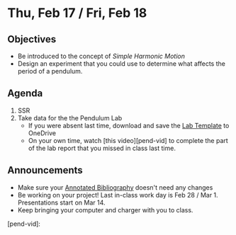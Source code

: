 Thu, Feb 17 / Fri, Feb 18
=================== 
  
Objectives  
------------  
- Be introduced to the concept of _Simple Harmonic Motion_
- Design an experiment that you could use to determine what affects the period of a pendulum.

Agenda    
---------    

1. SSR
2. Take data for the the Pendulum Lab 
	- If you were absent last time, download and save the [Lab Template][temp] to OneDrive</sub>
	- On your own time, watch [this video][pend-vid] to complete the part of the lab report that you missed in class last time.

Announcements 
-------------  
 
- Make sure your [Annotated Bibliography][bib] doesn't need any changes
- Be working on your project!  Last in-class work day is Feb 28 / Mar 1.  Presentations start on Mar 14.
- Keep bringing your computer and charger with you to class.


[bib]: https://avon.schoology.com/assignment/5526830221/
[temp]: https://avon.schoology.com/course/5138386979/materials/gp/5672843626
[pend-vid]: 

<!--stackedit_data:
eyJoaXN0b3J5IjpbLTIxMjM3OTg1NTMsMjU0MDE2MjUsLTEzND
Y0NzYzNTksMTYxNzMxMjMxNywzNDczNzI3MzgsLTY5ODUyNDEx
MiwtMjA5ODU1OTM0LC02NjE5NTUxODUsLTEyNDU1MzYwMjQsNT
YzNDUzOTMxLDExNzA5MTI5NzcsMTg1NjYyODQ1LDQyNDIwNzM5
LC05OTA2MDU3NzAsMTE5MzQ5NTgyLC0yOTAwNjkwMTAsLTEwND
gwMDEzNDUsLTc3NzgzOTMyMCw2OTA3NDM5ODgsMjY1NDg5NjA0
XX0=
-->